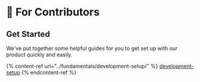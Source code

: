 # 👋 For Contributors

## Get Started

We've put together some helpful guides for you to get set up with our product quickly and easily.

{% content-ref url="../fundamentals/development-setup/" %}
[development-setup](../fundamentals/development-setup/)
{% endcontent-ref %}
